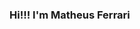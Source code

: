 ### Hi!!! I'm Matheus Ferrari

<!--
**ferr7s/ferr7s** is a ✨ _special_ ✨ repository because its `README.md` (this file) appears on your GitHub profile.

Here are some ideas to get you started:

- 🔭 I’m currently working on Front-end Developement...
- 🌱 I’m currently learning to become a Full Stack Developer...
- 📫 Linkedin: https://www.linkedin.com/in/matheus-ferrari-589141189 ...
-->

